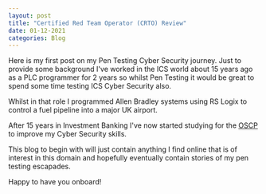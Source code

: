 ```yaml
---
layout: post
title: "Certified Red Team Operator (CRTO) Review"
date: 01-12-2021
categories: Blog
---
```



Here is my first post on my Pen Testing Cyber Security journey. 
Just to provide some background I've worked in the ICS world about 15 years ago as a PLC programmer for 2 years so whilst Pen Testing it would be great to spend some time testing ICS Cyber Security also.

Whilst in that role I programmed Allen Bradley systems using RS Logix to control a fuel pipeline into a major UK airport. 

After 15 years in Investment Banking I've now started studying for the [OSCP](https://en.m.wikipedia.org/wiki/Offensive_Security_Certified_Professional) to improve my Cyber Security skills. 

This blog to begin with will just contain anything I find online that is of interest in this domain and hopefully eventually contain stories of my pen testing escapades. 

Happy to have you onboard!

